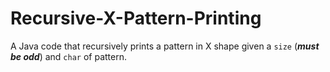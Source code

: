 # Recursive-X-Pattern-Printing

A Java code that recursively prints a pattern in X shape given a `size` (_**must be odd**_) and `char` of pattern.
